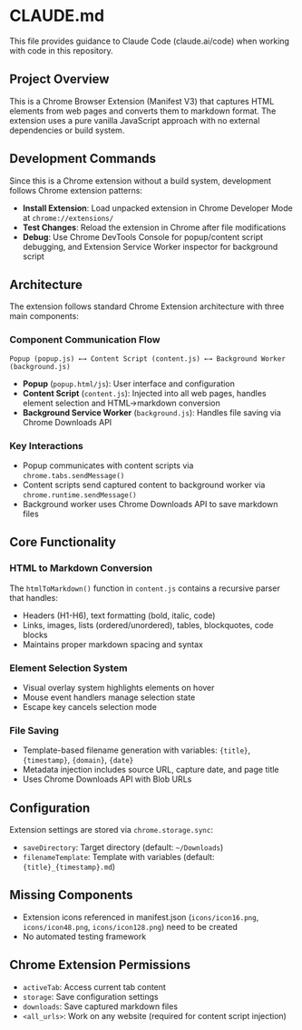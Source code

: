 # CLAUDE.md

This file provides guidance to Claude Code (claude.ai/code) when working with code in this repository.

## Project Overview

This is a Chrome Browser Extension (Manifest V3) that captures HTML elements from web pages and converts them to markdown format. The extension uses a pure vanilla JavaScript approach with no external dependencies or build system.

## Development Commands

Since this is a Chrome extension without a build system, development follows Chrome extension patterns:

- **Install Extension**: Load unpacked extension in Chrome Developer Mode at `chrome://extensions/`
- **Test Changes**: Reload the extension in Chrome after file modifications
- **Debug**: Use Chrome DevTools Console for popup/content script debugging, and Extension Service Worker inspector for background script

## Architecture

The extension follows standard Chrome Extension architecture with three main components:

### Component Communication Flow
```
Popup (popup.js) ←→ Content Script (content.js) ←→ Background Worker (background.js)
```

- **Popup** (`popup.html/js`): User interface and configuration
- **Content Script** (`content.js`): Injected into all web pages, handles element selection and HTML→markdown conversion
- **Background Service Worker** (`background.js`): Handles file saving via Chrome Downloads API

### Key Interactions
- Popup communicates with content scripts via `chrome.tabs.sendMessage()`
- Content scripts send captured content to background worker via `chrome.runtime.sendMessage()`
- Background worker uses Chrome Downloads API to save markdown files

## Core Functionality

### HTML to Markdown Conversion
The `htmlToMarkdown()` function in `content.js` contains a recursive parser that handles:
- Headers (H1-H6), text formatting (bold, italic, code)
- Links, images, lists (ordered/unordered), tables, blockquotes, code blocks
- Maintains proper markdown spacing and syntax

### Element Selection System
- Visual overlay system highlights elements on hover
- Mouse event handlers manage selection state
- Escape key cancels selection mode

### File Saving
- Template-based filename generation with variables: `{title}`, `{timestamp}`, `{domain}`, `{date}`
- Metadata injection includes source URL, capture date, and page title
- Uses Chrome Downloads API with Blob URLs

## Configuration

Extension settings are stored via `chrome.storage.sync`:
- `saveDirectory`: Target directory (default: `~/Downloads`)
- `filenameTemplate`: Template with variables (default: `{title}_{timestamp}.md`)

## Missing Components

- Extension icons referenced in manifest.json (`icons/icon16.png`, `icons/icon48.png`, `icons/icon128.png`) need to be created
- No automated testing framework

## Chrome Extension Permissions

- `activeTab`: Access current tab content
- `storage`: Save configuration settings  
- `downloads`: Save captured markdown files
- `<all_urls>`: Work on any website (required for content script injection)
